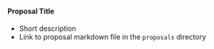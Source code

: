 
#### Proposal Title
* Short description
* Link to proposal markdown file in the `proposals` directory
